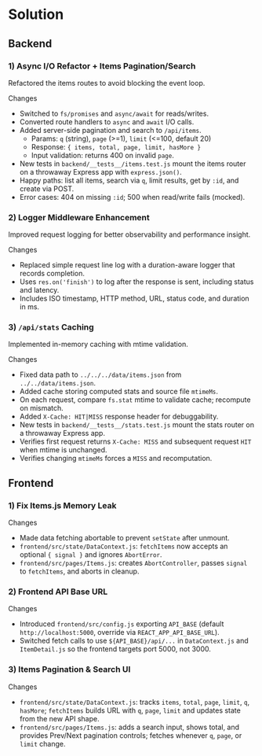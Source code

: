 # Solution

## Backend

### 1) Async I/O Refactor + Items Pagination/Search

Refactored the items routes to avoid blocking the event loop.

Changes

- Switched to `fs/promises` and `async/await` for reads/writes.
- Converted route handlers to `async` and `await` I/O calls.
- Added server-side pagination and search to `/api/items`.
  - Params: `q` (string), `page` (>=1), `limit` (<=100, default 20)
  - Response: `{ items, total, page, limit, hasMore }`
  - Input validation: returns 400 on invalid `page`.
- New tests in `backend/__tests__/items.test.js` mount the items router on a throwaway Express app with `express.json()`.
- Happy paths: list all items, search via `q`, limit results, get by `:id`, and create via POST.
- Error cases: 404 on missing `:id`; 500 when read/write fails (mocked).

### 2) Logger Middleware Enhancement

Improved request logging for better observability and performance insight.

Changes

- Replaced simple request line log with a duration-aware logger that records completion.
- Uses `res.on('finish')` to log after the response is sent, including status and latency.
- Includes ISO timestamp, HTTP method, URL, status code, and duration in ms.

### 3) `/api/stats` Caching

Implemented in-memory caching with mtime validation.

Changes

- Fixed data path to `../../../data/items.json` from `../../data/items.json`.
- Added cache storing computed stats and source file `mtimeMs`.
- On each request, compare `fs.stat` mtime to validate cache; recompute on mismatch.
- Added `X-Cache: HIT|MISS` response header for debuggability.
- New tests in `backend/__tests__/stats.test.js` mount the stats router on a throwaway Express app.
- Verifies first request returns `X-Cache: MISS` and subsequent request `HIT` when mtime is unchanged.
- Verifies changing `mtimeMs` forces a `MISS` and recomputation.

## Frontend

### 1) Fix Items.js Memory Leak

Changes

- Made data fetching abortable to prevent `setState` after unmount.
- `frontend/src/state/DataContext.js`: `fetchItems` now accepts an optional `{ signal }` and ignores `AbortError`.
- `frontend/src/pages/Items.js`: creates `AbortController`, passes `signal` to `fetchItems`, and aborts in cleanup.

### 2) Frontend API Base URL

Changes

- Introduced `frontend/src/config.js` exporting `API_BASE` (default `http://localhost:5000`, override via `REACT_APP_API_BASE_URL`).
- Switched fetch calls to use `${API_BASE}/api/...` in `DataContext.js` and `ItemDetail.js` so the frontend targets port 5000, not 3000.

### 3) Items Pagination & Search UI

Changes

- `frontend/src/state/DataContext.js`: tracks `items`, `total`, `page`, `limit`, `q`, `hasMore`; `fetchItems` builds URL with `q`, `page`, `limit` and updates state from the new API shape.
- `frontend/src/pages/Items.js`: adds a search input, shows total, and provides Prev/Next pagination controls; fetches whenever `q`, `page`, or `limit` change.
